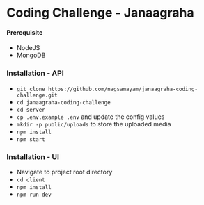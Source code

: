 # Coding Challenge - Janaagraha

#### Prerequisite

- NodeJS
- MongoDB

### Installation - API

- `git clone https://github.com/nagsamayam/janaagraha-coding-challenge.git`
- `cd janaagraha-coding-challenge`
- `cd server`
- `cp .env.example .env` and update the config values
- `mkdir -p public/uploads` to store the uploaded media
- `npm install`
- `npm start`

### Installation - UI

- Navigate to project root directory
- `cd client`
- `npm install`
- `npm run dev`
